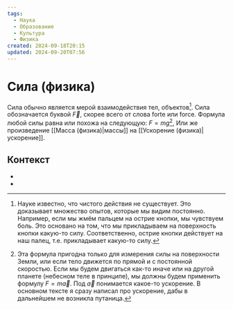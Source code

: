 ```yaml
---
tags:
  - Наука
  - Образование
  - Культура
  - Физика
created: 2024-09-18T20:15
updated: 2024-09-20T07:56
---
```

# Сила (физика)
Сила обычно является мерой взаимодействия тел, объектов[^1]. 
Сила обозначается буквой $\overrightarrow{F}$, скорее всего от слова forte или force. Формула любой силы равна или похожа на следующую:
$F = mg$[^2], 
Или же произведение [[Масса (физика)|массы]] на [[Ускорение (физика)|ускорение]].


## Контекст
- [^1]: Науке известно, что чистого действия не существует. Это доказывает множество опытов, которые мы видим постоянно. Например, если мы жмём пальцем на острие кнопки, мы чувствуем боль. Это основано на том, что мы прикладываем на поверхность кнопки какую-то силу. Соответственно, острие кнопки действует на наш палец, т.е. прикладывает какую-то силу.
- [^2]: Эта формула пригодна только для измерения силы на поверхности Земли, или если тело движется по прямой и с постоянной скоростью. Если мы будем двигаться как-то иначе или на другой планете (небесном теле в принципе), мы должны будем применить формулу $F=m\overrightarrow{a}$. Под $\overrightarrow{a}$ понимается какое-то ускорение. В основном тексте я сразу написал про ускорение, дабы в дальнейшем не возникла путаница.

